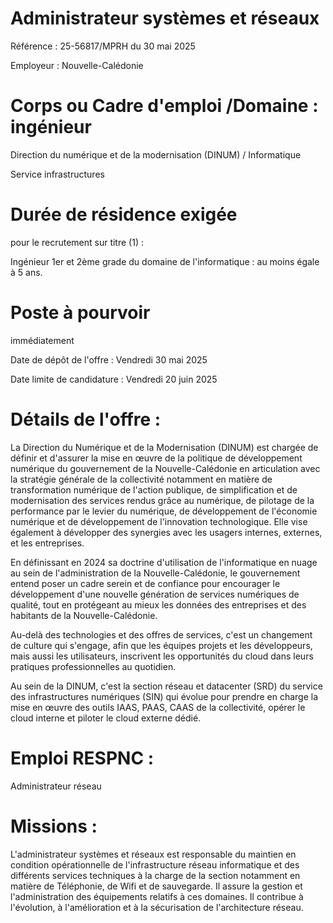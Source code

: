 # Administrateur systèmes et réseaux

Référence : 25-56817/MPRH du 30 mai 2025

Employeur : Nouvelle-Calédonie

# Corps ou Cadre d'emploi /Domaine : ingénieur

Direction du numérique et de la modernisation (DINUM) / Informatique

Service infrastructures

# Durée de résidence exigée

pour le recrutement sur titre (1) :

Ingénieur 1er et 2ème grade du domaine de l'informatique : au moins égale à 5 ans.

# Poste à pourvoir

immédiatement

Date de dépôt de l'offre : Vendredi 30 mai 2025

Date limite de candidature : Vendredi 20 juin 2025

# Détails de l'offre :

La Direction du Numérique et de la Modernisation (DINUM) est chargée de définir et d'assurer la mise en œuvre de la politique de développement numérique du gouvernement de la Nouvelle-Calédonie en articulation avec la stratégie générale de la collectivité notamment en matière de transformation numérique de l'action publique, de simplification et de modernisation des services rendus grâce au numérique, de pilotage de la performance par le levier du numérique, de développement de l'économie numérique et de développement de l'innovation technologique. Elle vise également à développer des synergies avec les usagers internes, externes, et les entreprises.

En définissant en 2024 sa doctrine d'utilisation de l'informatique en nuage au sein de l'administration de la Nouvelle-Calédonie, le gouvernement entend poser un cadre serein et de confiance pour encourager le développement d'une nouvelle génération de services numériques de qualité, tout en protégeant au mieux les données des entreprises et des habitants de la Nouvelle-Calédonie.

Au-delà des technologies et des offres de services, c'est un changement de culture qui s'engage, afin que les équipes projets et les développeurs, mais aussi les utilisateurs, inscrivent les opportunités du cloud dans leurs pratiques professionnelles au quotidien.

Au sein de la DINUM, c'est la section réseau et datacenter (SRD) du service des infrastructures numériques (SIN) qui évolue pour prendre en charge la mise en œuvre des outils IAAS, PAAS, CAAS de la collectivité, opérer le cloud interne et piloter le cloud externe dédié.

# Emploi RESPNC :

Administrateur réseau

# Missions :

L'administrateur systèmes et réseaux est responsable du maintien en condition opérationnelle de l'infrastructure réseau informatique et des différents services techniques à la charge de la section notamment en matière de Téléphonie, de Wifi et de sauvegarde. Il assure la gestion et l'administration des équipements relatifs à ces domaines. Il contribue à l'évolution, à l'amélioration et à la sécurisation de l'architecture réseau.